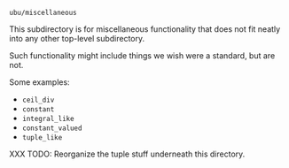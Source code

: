 `ubu/miscellaneous`

This subdirectory is for miscellaneous functionality that does not fit neatly into any other top-level subdirectory.

Such functionality might include things we wish were a standard, but are not.

Some examples:

* `ceil_div`
* `constant`
* `integral_like`
* `constant_valued`
* `tuple_like`

XXX TODO: Reorganize the tuple stuff underneath this directory.

